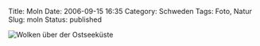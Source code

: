 Title: Moln
Date: 2006-09-15 16:35
Category: Schweden
Tags: Foto, Natur
Slug: moln
Status: published

![Wolken über der
Ostseeküste](/pic/moln.jpg "Wolken über der Ostseeküste")

